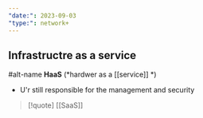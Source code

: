 ```yaml
---
"date:": 2023-09-03
"type:": network+
---
```

## Infrastructre as a service 

#alt-name **HaaS**  (*hardwer as a [[service]] *)

 - U'r still responsible for the management  and security 
	 


>[!quote] [[SaaS]]